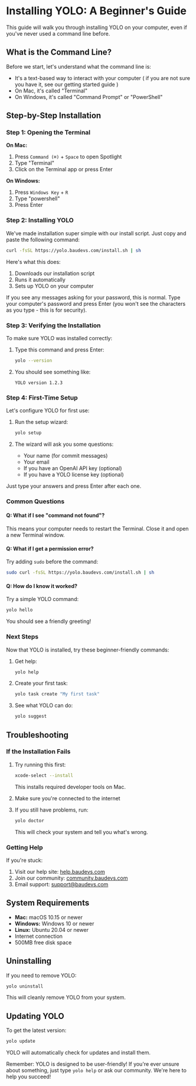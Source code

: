 # Installing YOLO: A Beginner's Guide

This guide will walk you through installing YOLO on your computer, even if you've never used a command line before.

## What is the Command Line?

Before we start, let's understand what the command line is:
- It's a text-based way to interact with your computer ( if you are not sure you have it, see our getting started guide )
- On Mac, it's called "Terminal"
- On Windows, it's called "Command Prompt" or "PowerShell"

## Step-by-Step Installation

### Step 1: Opening the Terminal

**On Mac:**
1. Press `Command (⌘)` + `Space` to open Spotlight
2. Type "Terminal"
3. Click on the Terminal app or press Enter

**On Windows:**
1. Press `Windows Key` + `R`
2. Type "powershell"
3. Press Enter

### Step 2: Installing YOLO

We've made installation super simple with our install script. Just copy and paste the following command:

```bash
curl -fsSL https://yolo.baudevs.com/install.sh | sh
```

Here's what this does:
1. Downloads our installation script
2. Runs it automatically
3. Sets up YOLO on your computer

If you see any messages asking for your password, this is normal. Type your computer's password and press Enter (you won't see the characters as you type - this is for security).

### Step 3: Verifying the Installation

To make sure YOLO was installed correctly:

1. Type this command and press Enter:
   ```bash
   yolo --version
   ```

2. You should see something like:
   ```
   YOLO version 1.2.3
   ```

### Step 4: First-Time Setup

Let's configure YOLO for first use:

1. Run the setup wizard:
   ```bash
   yolo setup
   ```

2. The wizard will ask you some questions:
   - Your name (for commit messages)
   - Your email
   - If you have an OpenAI API key (optional)
   - If you have a YOLO license key (optional)

Just type your answers and press Enter after each one.

### Common Questions

#### Q: What if I see "command not found"?
This means your computer needs to restart the Terminal. Close it and open a new Terminal window.

#### Q: What if I get a permission error?
Try adding `sudo` before the command:
```bash
sudo curl -fsSL https://yolo.baudevs.com/install.sh | sh
```

#### Q: How do I know it worked?
Try a simple YOLO command:
```bash
yolo hello
```
You should see a friendly greeting!

### Next Steps

Now that YOLO is installed, try these beginner-friendly commands:

1. Get help:
   ```bash
   yolo help
   ```

2. Create your first task:
   ```bash
   yolo task create "My first task"
   ```

3. See what YOLO can do:
   ```bash
   yolo suggest
   ```

## Troubleshooting

### If the Installation Fails

1. Try running this first:
   ```bash
   xcode-select --install
   ```
   This installs required developer tools on Mac.

2. Make sure you're connected to the internet

3. If you still have problems, run:
   ```bash
   yolo doctor
   ```
   This will check your system and tell you what's wrong.

### Getting Help

If you're stuck:

1. Visit our help site: [help.baudevs.com](https://help.baudevs.com)
2. Join our community: [community.baudevs.com](https://community.baudevs.com)
3. Email support: support@baudevs.com

## System Requirements

- **Mac:** macOS 10.15 or newer
- **Windows:** Windows 10 or newer
- **Linux:** Ubuntu 20.04 or newer
- Internet connection
- 500MB free disk space

## Uninstalling

If you need to remove YOLO:

```bash
yolo uninstall
```

This will cleanly remove YOLO from your system.

## Updating YOLO

To get the latest version:

```bash
yolo update
```

YOLO will automatically check for updates and install them.

Remember: YOLO is designed to be user-friendly! If you're ever unsure about something, just type `yolo help` or ask our community. We're here to help you succeed!
